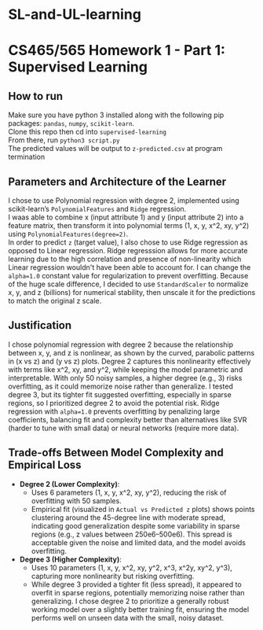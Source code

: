 # SL-and-UL-learning
# CS465/565 Homework 1 - Part 1: Supervised Learning

## How to run
Make sure you have python 3 installed along with the following pip packages: `pandas`, `numpy`, `scikit-learn`.  
Clone this repo then cd into `supervised-learning`  
From there, run `python3 script.py`  
The predicted values will be output to `z-predicted.csv` at program termination  

## Parameters and Architecture of the Learner
I chose to use Polynomial regression with degree 2, implemented using scikit-learn’s `PolynomialFeatures` and `Ridge` regression.  
I waas able to combine x (input attribute 1) and y (input attribute 2) into a feature matrix, then transform it into polynomial terms (1, x, y, x^2, xy, y^2) using `PolynomialFeatures(degree=2)`.  
In order to predict `z` (target value), I also chose to use Ridge regression as opposed to Linear regression. Ridge regresssion allows for more accurate learning due to the high correlation and presence of non-linearity which Linear regression wouldn't have been able to account for. I can change the `alpha=1.0` constant value for regularization to prevent overfitting.
Because of the huge scale difference, I decided to use `StandardScaler` to normalize x, y, and z (billions) for numerical stability, then unscale it for the predictions to match the original z scale.

## Justification
I chose polynomial regression with degree 2 because the relationship between x, y, and z is nonlinear, as shown by the curved, parabolic patterns in (x vs z) and (y vs z) plots.
Degree 2 captures this nonlinearity effectively with terms like x^2, xy, and y^2, while keeping the model parametric and interpretable.
With only 50 noisy samples, a higher degree (e.g., 3) risks overfitting, as it could memorize noise rather than generalize. I tested degree 3, but its tighter fit suggested overfitting, especially in sparse regions, so I prioritized degree 2 to avoid the potential risk.
Ridge regression with `alpha=1.0` prevents overfitting by penalizing large coefficients, balancing fit and complexity better than alternatives like SVR (harder to tune with small data) or neural networks (require more data).

## Trade-offs Between Model Complexity and Empirical Loss
- **Degree 2 (Lower Complexity)**: 
  - Uses 6 parameters (1, x, y, x^2, xy, y^2), reducing the risk of overfitting with 50 samples.
  - Empirical fit (visualized in `Actual vs Predicted z` plots) shows points clustering around the 45-degree line with moderate spread, indicating good generalization despite some variability in sparse regions (e.g., z values between 250e6–500e6). This spread is acceptable given the noise and limited data, and the model avoids overfitting.
- **Degree 3 (Higher Complexity)**:
  - Uses 10 parameters (1, x, y, x^2, xy, y^2, x^3, x^2y, xy^2, y^3), capturing more nonlinearity but risking overfitting.
  - While degree 3 provided a tighter fit (less spread), it appeared to overfit in sparse regions, potentially memorizing noise rather than generalizing. I chose degree 2 to prioritize a generally robust working model over a slightly better training fit, ensuring the model performs well on unseen data with the small, noisy dataset.

